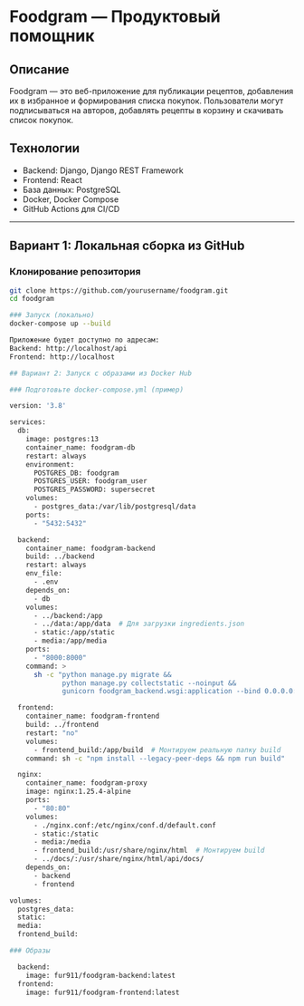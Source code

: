 # Foodgram — Продуктовый помощник

## Описание
Foodgram — это веб-приложение для публикации рецептов, добавления их в избранное и формирования списка покупок. Пользователи могут подписываться на авторов, добавлять рецепты в корзину и скачивать список покупок.

## Технологии
- Backend: Django, Django REST Framework
- Frontend: React
- База данных: PostgreSQL
- Docker, Docker Compose
- GitHub Actions для CI/CD

---

## Вариант 1: Локальная сборка из GitHub

### Клонирование репозитория
```bash
git clone https://github.com/yourusername/foodgram.git
cd foodgram

### Запуск (локально)
docker-compose up --build

Приложение будет доступно по адресам:
Backend: http://localhost/api
Frontend: http://localhost

## Вариант 2: Запуск с образами из Docker Hub

### Подготовьте docker-compose.yml (пример)

version: '3.8'

services:
  db:
    image: postgres:13
    container_name: foodgram-db
    restart: always
    environment:
      POSTGRES_DB: foodgram
      POSTGRES_USER: foodgram_user
      POSTGRES_PASSWORD: supersecret
    volumes:
      - postgres_data:/var/lib/postgresql/data
    ports:
      - "5432:5432"

  backend:
    container_name: foodgram-backend
    build: ../backend
    restart: always
    env_file:
      - .env
    depends_on:
      - db
    volumes:
      - ../backend:/app
      - ../data:/app/data  # Для загрузки ingredients.json
      - static:/app/static
      - media:/app/media
    ports:
      - "8000:8000"
    command: >
      sh -c "python manage.py migrate &&
             python manage.py collectstatic --noinput &&
             gunicorn foodgram_backend.wsgi:application --bind 0.0.0.0:8000"

  frontend:
    container_name: foodgram-frontend
    build: ../frontend
    restart: "no"
    volumes:
      - frontend_build:/app/build  # Монтируем реальную папку build
    command: sh -c "npm install --legacy-peer-deps && npm run build"

  nginx:
    container_name: foodgram-proxy
    image: nginx:1.25.4-alpine
    ports:
      - "80:80"
    volumes:
      - ./nginx.conf:/etc/nginx/conf.d/default.conf
      - static:/static
      - media:/media
      - frontend_build:/usr/share/nginx/html  # Монтируем build
      - ../docs/:/usr/share/nginx/html/api/docs/
    depends_on:
      - backend
      - frontend

volumes:
  postgres_data:
  static:
  media:
  frontend_build:

### Образы

  backend:
    image: fur911/foodgram-backend:latest
  frontend:
    image: fur911/foodgram-frontend:latest

